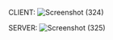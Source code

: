 CLIENT:
![Screenshot (324)](https://github.com/anaungureanu03/Advanced-Programming-2024/assets/126103134/6cb47e75-a9fa-4e86-aab3-6d566eb2410e)

SERVER:
![Screenshot (325)](https://github.com/anaungureanu03/Advanced-Programming-2024/assets/126103134/ec365bd3-b994-48b2-9499-449fe4a3716b)
